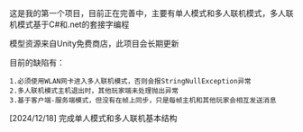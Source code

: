 这是我的第一个项目，目前正在完善中，主要有单人模式和多人联机模式，多人联机模式基于C#和.net的套接字编程

模型资源来自Unity免费商店，此项目会长期更新

目前的缺陷有：

    1.必须使用WLAN网卡进入多人联机模式，否则会报StringNullException异常
    2.多人联机模式主机退出时，其他玩家端未处理抛出异常
    3.基于客户端-服务端模式，但没有在帧上同步，只是每帧主机和其他玩家会相互发送消息

  [2024/12/18] 完成单人模式和多人联机基本结构
  
